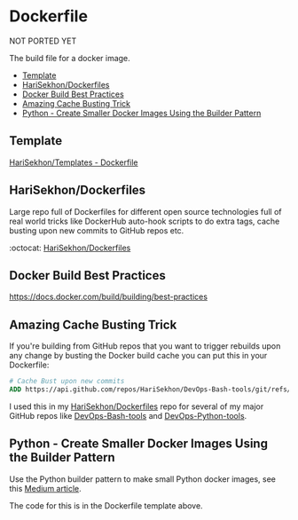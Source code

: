 # Dockerfile

NOT PORTED YET

The build file for a docker image.

<!-- INDEX_START -->

- [Template](#template)
- [HariSekhon/Dockerfiles](#harisekhondockerfiles)
- [Docker Build Best Practices](#docker-build-best-practices)
- [Amazing Cache Busting Trick](#amazing-cache-busting-trick)
- [Python - Create Smaller Docker Images Using the Builder Pattern](#python---create-smaller-docker-images-using-the-builder-pattern)

<!-- INDEX_END -->

## Template

[HariSekhon/Templates - Dockerfile](https://github.com/HariSekhon/Templates/blob/master/Dockerfile)

## HariSekhon/Dockerfiles

Large repo full of Dockerfiles for different open source technologies full of real world tricks like DockerHub auto-hook
scripts to do extra tags, cache busting upon new commits to GitHub repos etc.

:octocat: [HariSekhon/Dockerfiles](https://github.com/HariSekhon/Dockerfiles)

## Docker Build Best Practices

<https://docs.docker.com/build/building/best-practices>

## Amazing Cache Busting Trick

If you're building from GitHub repos that you want to trigger rebuilds upon any change by busting the Docker build cache
you can put this in your Dockerfile:

```dockerfile
# Cache Bust upon new commits
ADD https://api.github.com/repos/HariSekhon/DevOps-Bash-tools/git/refs/heads/master /.git-hashref
```

I used this in my [HariSekhon/Dockerfiles](https://github.com/HariSekhon/Dockerfiles) repo for several of my major
GitHub repos like [DevOps-Bash-tools](devops-bash-tools.md) and [DevOps-Python-tools](devops-python-tools.md).

## Python - Create Smaller Docker Images Using the Builder Pattern

Use the Python builder pattern to make small Python docker images, see
this [Medium article](https://medium.com/@harisekhon/docker-python-builder-pattern-to-reduce-docker-image-size-e78feee68295).

The code for this is in the Dockerfile template above.
